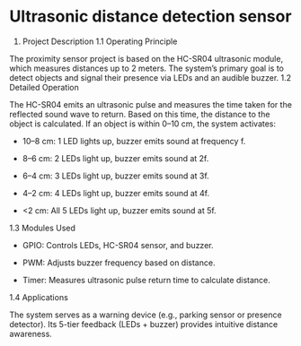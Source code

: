 # Ultrasonic distance detection sensor 
1. Project Description
1.1 Operating Principle

The proximity sensor project is based on the HC-SR04 ultrasonic module, which measures distances up to 2 meters. The system’s primary goal is to detect objects and signal their presence via LEDs and an audible buzzer.
1.2 Detailed Operation

The HC-SR04 emits an ultrasonic pulse and measures the time taken for the reflected sound wave to return. Based on this time, the distance to the object is calculated. If an object is within 0–10 cm, the system activates:

-  10–8 cm: 1 LED lights up, buzzer emits sound at frequency f.

- 8–6 cm: 2 LEDs light up, buzzer emits sound at 2f.

- 6–4 cm: 3 LEDs light up, buzzer emits sound at 3f.

- 4–2 cm: 4 LEDs light up, buzzer emits sound at 4f.

- <2 cm: All 5 LEDs light up, buzzer emits sound at 5f.

1.3 Modules Used

- GPIO: Controls LEDs, HC-SR04 sensor, and buzzer.

- PWM: Adjusts buzzer frequency based on distance.

- Timer: Measures ultrasonic pulse return time to calculate distance.

1.4 Applications

The system serves as a warning device (e.g., parking sensor or presence detector). Its 5-tier feedback (LEDs + buzzer) provides intuitive distance awareness.
